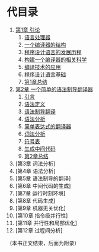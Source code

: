
# 代目录

1. [第1章 引论](ch1.md)
   1. [语言处理器](ch1.md#语言处理器)
   2. [一个编译器的结构](ch1.md#一个编译器的结构)
   3. [程序设计语言的发展历程](ch1.md#程序设计语言的发展历程)
   4. [构建一个编译器的相关科学](ch1.md#构建一个编译器的相关科学)
   5. [编译技术的应用](ch1.md#编译技术的应用)
   6. [程序设计语言基础](ch1.md#程序设计语言基础)
   7. [第1章总结](ch1.md#第1章总结)
2. [第2章 一个简单的语法制导翻译器](ch2.md)
   1. [引言](ch2.md#引言)
   2. [语法定义](ch2.md#语法定义)
   3. [语法制导翻译](ch2.md#语法制导翻译)
   4. [语法分析](ch2.md#语法分析)
   5. [简单表达式的翻译器](ch2.md#简单表达式的翻译器)
   6. [词法分析](ch2.md#词法分析)
   7. [符号表](ch2.md#符号表)
   8. [生成中间代码](ch2.md#生成中间代码)
   9. [第2章总结](ch2.md#第2章总结)
3. [第3章 词法分析]
4. [第4章 语法分析]
5. [第5章 语法制导的翻译]
6. [第6章 中间代码的生成]
7. [第7章 运行时刻环境]
8. [第8章 代码生成]
9. [第9章 机器无关优化]
10. [第10章 指令级并行性]
11. [第11章 并行性和局部优化]
12. [第12章 过程间分析]

（本书正文结束，后面为附录）
